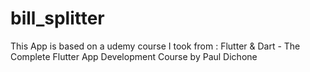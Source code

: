 # bill_splitter
This App is based on a udemy course I took from : Flutter & Dart - The Complete Flutter App Development Course by Paul Dichone
